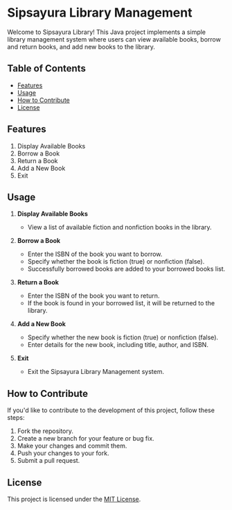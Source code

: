 # Sipsayura Library Management

Welcome to Sipsayura Library! This Java project implements a simple library management system where users can view available books, borrow and return books, and add new books to the library.

## Table of Contents
- [Features](#features)
- [Usage](#usage)
- [How to Contribute](#how-to-contribute)
- [License](#license)

## Features

1. Display Available Books
2. Borrow a Book
3. Return a Book
4. Add a New Book
5. Exit

## Usage

1. **Display Available Books**
   - View a list of available fiction and nonfiction books in the library.

2. **Borrow a Book**
   - Enter the ISBN of the book you want to borrow.
   - Specify whether the book is fiction (true) or nonfiction (false).
   - Successfully borrowed books are added to your borrowed books list.

3. **Return a Book**
   - Enter the ISBN of the book you want to return.
   - If the book is found in your borrowed list, it will be returned to the library.

4. **Add a New Book**
   - Specify whether the new book is fiction (true) or nonfiction (false).
   - Enter details for the new book, including title, author, and ISBN.

5. **Exit**
   - Exit the Sipsayura Library Management system.

## How to Contribute

If you'd like to contribute to the development of this project, follow these steps:

1. Fork the repository.
2. Create a new branch for your feature or bug fix.
3. Make your changes and commit them.
4. Push your changes to your fork.
5. Submit a pull request.

## License

This project is licensed under the [MIT License](LICENSE).

